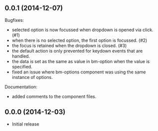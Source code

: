 ## 0.0.1 (2014-12-07)

Bugfixes:

  - selected option is now focussed when dropdown is opened via click. (#1)
  - when there is no selected option, the first option is focussed. (#2)
  - the focus is retained when the dropdown is closed. (#3)
  - the default action is only prevented for keydown events that are handled.
  - the data is set as the same as value in bm-option when the value is specified.
  - fixed an issue where bm-options component was using the same instance of options.

Documentation:
  - added comments to the component files.

## 0.0.0 (2014-12-03)
  - Initial release